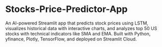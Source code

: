 # Stocks-Price-Predictor-App
An AI-powered Streamlit app that predicts stock prices using LSTM, visualizes historical data with interactive charts, and analyzes top 50 US stocks with technical indicators like SMA and EMA. Built with Python, yfinance, Plotly, TensorFlow, and deployed on Streamlit Cloud.
